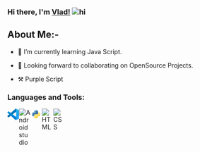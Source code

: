 ### Hi there, I'm [Vlad!](https://github.com/Vlad2530) <img src="https://user-images.githubusercontent.com/1303154/88677602-1635ba80-d120-11ea-84d8-d263ba5fc3c0.gif" width="28px" alt="hi">

## About Me:-

- 🌱 I’m currently learning Java Script.

- 🤝 Looking forward to collaborating on OpenSource Projects.

- ⚒ Purple Script 

### Languages and Tools:

<img align="left" alt="Visual Studio Code" width="26px" src="https://raw.githubusercontent.com/github/explore/80688e429a7d4ef2fca1e82350fe8e3517d3494d/topics/visual-studio-code/visual-studio-code.png" />
<img align="left" alt="Android studio " width="26px" src="https://sdtimes.com/wp-content/uploads/2021/05/Untitled-10.png" />
<img align="left" alt="python" width="26px" src="https://raw.githubusercontent.com/github/explore/80688e429a7d4ef2fca1e82350fe8e3517d3494d/topics/python/python.png" />
<img align="left" alt="HTML" width="26px" src="https://cdn.icon-icons.com/icons2/1488/PNG/512/5352-html5_102567.png" />
<img align="left" alt="CSS" width="26px" src="https://cdn.icon-icons.com/icons2/2107/PNG/512/file_type_css_icon_130661.png" />

